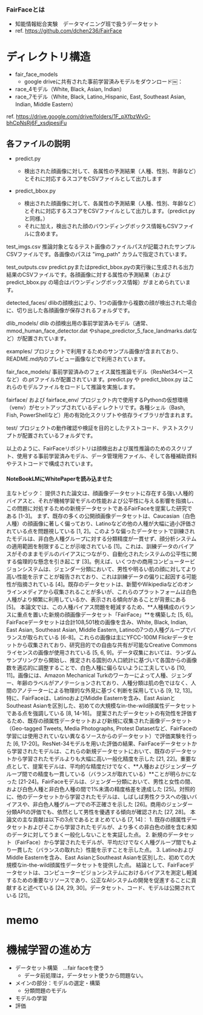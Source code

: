 ### FairFaceとは

- 知能情報総合実験　データマイニング班で扱うデータセット
- ref. https://github.com/dchen236/FairFace

# ディレクトリ構造 
- fair_face_models
  - google driveに共有された事前学習済みモデルをダウンロード￼：
- race_4モデル（White, Black, Asian, Indian）
- race_7モデル（White, Black, Latino_Hispanic, East, Southeast Asian, Indian, Middle Eastern）

ref. https://drive.google.com/drive/folders/1F_pXfbzWvG-bhCpNsRj6F_xsdjpesiFu


## 各ファイルの説明
- predict.py
  - 検出された顔画像に対して、各属性の予測結果（人種、性別、年齢など）とそれに対応するスコアをCSVファイルとして出力します

- predict_bbox.py
	- 検出された顔画像に対して、各属性の予測結果（人種、性別、年齢など）とそれに対応するスコアをCSVファイルとして出力します。（predict.pyと同様。）
	- それに加え，検出された顔のバウンディングボックス情報もCSVファイルに含めます。

test_imgs.csv
推論対象となるテスト画像のファイルパスが記載されたサンプルCSVファイルです。各画像のパスは "img_path" カラムで指定されています。

test_outputs.csv
predict.pyまたはpredict_bbox.pyの実行後に生成される出力結果のCSVファイルです。各顔画像に対する属性の予測結果（および predict_bbox.py の場合はバウンディングボックス情報）がまとめられています。

detected_faces/
dlibの顔検出により、1つの画像から複数の顔が検出された場合に、切り出した各顔画像が保存されるフォルダです。

dlib_models/
dlib の顔検出用の事前学習済みモデル（通常、mmod_human_face_detector.dat やshape_predictor_5_face_landmarks.datなど）が配置されています。

examples/
プロジェクトで利用するためのサンプル画像が含まれており、README.md内のプレビュー画像などで利用されています。

fair_face_models/
事前学習済みのフェイス属性推論モデル（ResNet34ベースなど）の.ptファイルが配置されています。predict.py や predict_bbox.py はこれらのモデルファイルをロードして推論を実施します。

fairface/ および fairface_env/
プロジェクト内で使用するPythonの仮想環境（venv）がセットアップされているディレクトリです。各種シェル（Bash, Fish, PowerShellなど）用の有効化スクリプトや依存ライブラリが含まれます。

test/
プロジェクトの動作確認や検証を目的としたテストコード、テストスクリプトが配置されているフォルダです。

以上のように、FairFaceリポジトリは顔検出および属性推論のためのスクリプト、使用する事前学習済みモデル、データ管理用ファイル、そして各種補助資料やテストコードで構成されています。

#### NoteBookLMにWhitePaperを読み込ませた

主なトピック：
提供された論文は、顔画像データセットに存在する強い人種的バイアスと、それが機械学習モデルの性能および公平性に与える影響を指摘し、この問題に対処するための新規データセットであるFairFaceを提案した研究である [1-3]。
まず、既存の多くの公開顔画像データセットは、Caucasian（白色人種）の顔画像に著しく偏っており、Latinoなどの他の人種が大幅に過小評価されている点を問題視している [1, 2]。このような偏ったデータセットで訓練されたモデルは、非白色人種グループに対する分類精度が一貫せず、顔分析システムの適用範囲を制限することが示唆されている [1]。これは、訓練データのバイアスがそのままモデルのバイアスにつながり、自動化されたシステムの公平性に関する倫理的な懸念を引き起こす [3]。例えば、いくつかの商用コンピュータービジョンシステムは、ジェンダー分類において、男性や明るい肌の顔に対してより高い性能を示すことが報告されており、これは訓練データの偏りに起因する可能性が指摘されている [4]。既存のデータセットは、新聞やWikipediaなどのオンラインメディアから収集されることが多いが、これらのプラットフォームは白色人種がより頻繁に利用しているか、表示される傾向があることが背景にある [5]。
本論文では、この人種バイアス問題を軽減するため、**人種構成のバランスに重点を置いた新規の顔画像データセット「FairFace」**を構築した [5, 6]。FairFaceデータセットは合計108,501枚の画像を含み、White, Black, Indian, East Asian, Southeast Asian, Middle Eastern, Latinoの7つの人種グループでバランスが取られている [6-8]。これらの画像は主にYFCC-100M Flickrデータセットから収集されており、研究目的での自由な共有が可能なCreative Commonsライセンスの画像が使用されている [5, 6, 9]。データ収集においては、ランダムサンプリングから開始し、推定される国別の人口統計に基づいて各国からの画像数を適応的に調整することで、白色人種に偏らないように工夫している [10, 11]。画像には、Amazon Mechanical Turkのワーカーによって人種、ジェンダー、年齢のラベルがアノテーションされており、人種分類は肌の色ではなく、人間のアノテーターによる物理的な外見に基づく判断を採用している [9, 12, 13]。特に、FairFaceは、LatinoおよびMiddle Easternを含み、East AsianとSoutheast Asianを区別した、初めての大規模なin-the-wild顔属性データセットである点を強調している [8, 14-16]。
提案されたデータセットの有効性を評価するため、既存の顔属性データセットおよび新規に収集された画像データセット（Geo-tagged Tweets, Media Photographs, Protest Datasetなど、FairFaceの学習には使用されていない異なるソースからのデータセット）で評価実験を行った [6, 17-20]。ResNet-34モデルを用いた評価の結果、FairFaceデータセットから学習されたモデルは、これらの新規データセットにおいて、既存のデータセットから学習されたモデルよりも大幅に高い一般化精度を示した [21, 22]。重要な点として、提案モデルは、平均的な精度だけでなく、**人種およびジェンダーグループ間での精度も一貫している（バランスが取れている）**ことが明らかになった [21-24]。FairFaceモデルは、ジェンダー分類において、男性と女性の間、および白色人種と非白色人種の間で1%未満の精度格差を達成した [25]。対照的に、他のデータセットから学習されたモデルは、しばしば男性クラスへの強いバイアスや、非白色人種グループでの不正確さを示した [26]。商用のジェンダー分類APIの評価でも、依然として男性を優遇する傾向が確認された [27, 28]。
本論文の主な貢献は以下の3点であるとまとめている [7, 14]：
1.
既存の顔属性データセットおよびそこから学習されたモデルが、より多くの非白色の顔を含む未知のデータに対してうまく一般化しないことを実証した点。
2.
新規のデータセット（FairFace）から学習されたモデルが、平均だけでなく人種グループ間でもより一貫した（バランスの取れた）性能を示すことを示した点。
3.
LatinoおよびMiddle Easternを含み、East AsianとSoutheast Asianを区別した、初めての大規模なin-the-wild顔属性データセットを提供した点。
結論として、FairFaceデータセットは、コンピュータービジョンシステムにおけるバイアスを測定し軽減するための重要なリソースであり、公正なAIシステムの開発を促進することに貢献すると述べている [24, 29, 30]。データセット、コード、モデルは公開されている [21]。


# memo 
# 機械学習の進め方

- データセット構築　...fair faceを使う
  - データ前処理は，データセット使うから問題ない。
- メインの部分：モデルの選定・構築
  - 分類問題のモデル
- モデルの学習
- 評価
